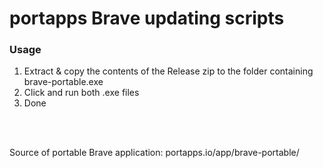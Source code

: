 # portapps Brave updating scripts

### Usage
1. Extract & copy the contents of the Release zip to the folder containing brave-portable.exe
2. Click and run both .exe files
3. Done

<br>
<br>

Source of portable Brave application:
portapps.io/app/brave-portable/
